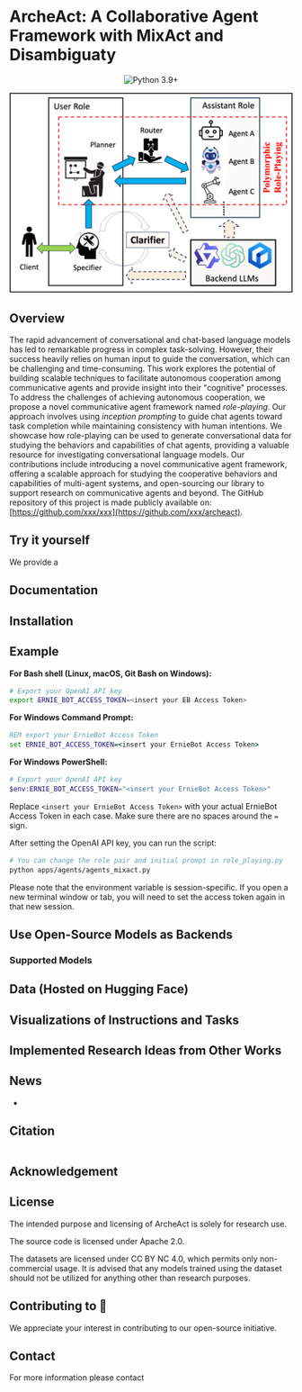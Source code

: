 

# ArcheAct: A Collaborative Agent Framework with MixAct and Disambiguaty

<div align="center">

  <a>![Python 3.9+](https://img.shields.io/badge/Python-3.9%2B-brightgreen.svg)</a>
</div>

<p align="center">
  <img src='misc/archeact_framework.png' width=800>
</p>

## Overview
The rapid advancement of conversational and chat-based language models has led to remarkable progress in complex task-solving. 
However, their success heavily relies on human input to guide the conversation, which can be challenging and time-consuming. 
This work explores the potential of building scalable techniques to facilitate autonomous cooperation among communicative agents and provide insight into their "cognitive" processes. 
To address the challenges of achieving autonomous cooperation, we propose a novel communicative agent framework named *role-playing*. Our approach involves using *inception prompting* to guide chat agents toward task completion while maintaining consistency with human intentions. 
We showcase how role-playing can be used to generate conversational data for studying the behaviors and capabilities of chat agents, providing a valuable resource for investigating conversational language models. 
Our contributions include introducing a novel communicative agent framework, offering a scalable approach for studying the cooperative behaviors and capabilities of multi-agent systems, and open-sourcing our library to support research on communicative agents and beyond. 
The GitHub repository of this project is made publicly available on: [https://github.com/xxx/xxx](https://github.com/xxx/archeact).

## Try it yourself
We provide a 

## Documentation


## Installation


## Example


**For Bash shell (Linux, macOS, Git Bash on Windows):**

```bash
# Export your OpenAI API key
export ERNIE_BOT_ACCESS_TOKEN=<insert your EB Access Token>
```

**For Windows Command Prompt:**

```cmd
REM export your ErnieBot Access Token
set ERNIE_BOT_ACCESS_TOKEN=<insert your ErnieBot Access Token>
```

**For Windows PowerShell:**

```powershell
# Export your OpenAI API key
$env:ERNIE_BOT_ACCESS_TOKEN="<insert your ErnieBot Access Token>"
```

Replace `<insert your ErnieBot Access Token>` with your actual ErnieBot Access Token in each case. 
Make sure there are no spaces around the `=` sign.

After setting the OpenAI API key, you can run the script:

```bash
# You can change the role pair and initial prompt in role_playing.py
python apps/agents/agents_mixact.py
```

Please note that the environment variable is session-specific. 
If you open a new terminal window or tab, you will need to set the access token again in that new session.


## Use Open-Source Models as Backends


### Supported Models



## Data (Hosted on Hugging Face)


## Visualizations of Instructions and Tasks



## Implemented Research Ideas from Other Works


## News
- 

## Citation
```

```
## Acknowledgement


## License

The intended purpose and licensing of ArcheAct is solely for research use.

The source code is licensed under Apache 2.0.

The datasets are licensed under CC BY NC 4.0, which permits only non-commercial usage. 
It is advised that any models trained using the dataset should not be utilized for anything other than research purposes.

## Contributing to  🐫
We appreciate your interest in contributing to our open-source initiative. 


## Contact
For more information please contact 
